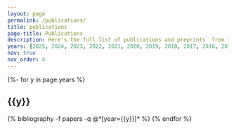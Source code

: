 ```yaml
---
layout: page
permalink: /publications/
title: publications
page-title: Publications
description: Here's the full list of publications and preprints  from the lab
years: [2025, 2024, 2023, 2022, 2021, 2020, 2019, 2018, 2017, 2016, 2010]
nav: true
nav_order: 4
---
```

<!-- _pages/publications.md -->
<div class="publications">

{%- for y in page.years %}
  <h2 class="year">{{y}}</h2>
  {% bibliography -f papers -q @*[year={{y}}]* %}
{% endfor %}

</div>
